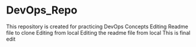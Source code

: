 # DevOps_Repo
This repository is created for practicing DevOps Concepts
Editing Readme file to clone
Editing from local Editing the readme file from local 
This is final edit

